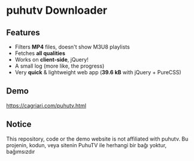 # puhutv Downloader

## Features

 * Filters **MP4** files, doesn't show M3U8 playlists
 * Fetches **all qualities**
 * Works on **client-side**, jQuery!
 * A small log (more like, the progress)
 * Very **quick** & lightweight web app (**39.6 kB** with jQuery + PureCSS)

## Demo
https://cagriari.com/puhutv.html

## Notice
This repository, code or the demo website is not affiliated with puhutv.
Bu projenin, kodun, veya sitenin PuhuTV ile herhangi bir bağı yoktur, bağımsızdır

